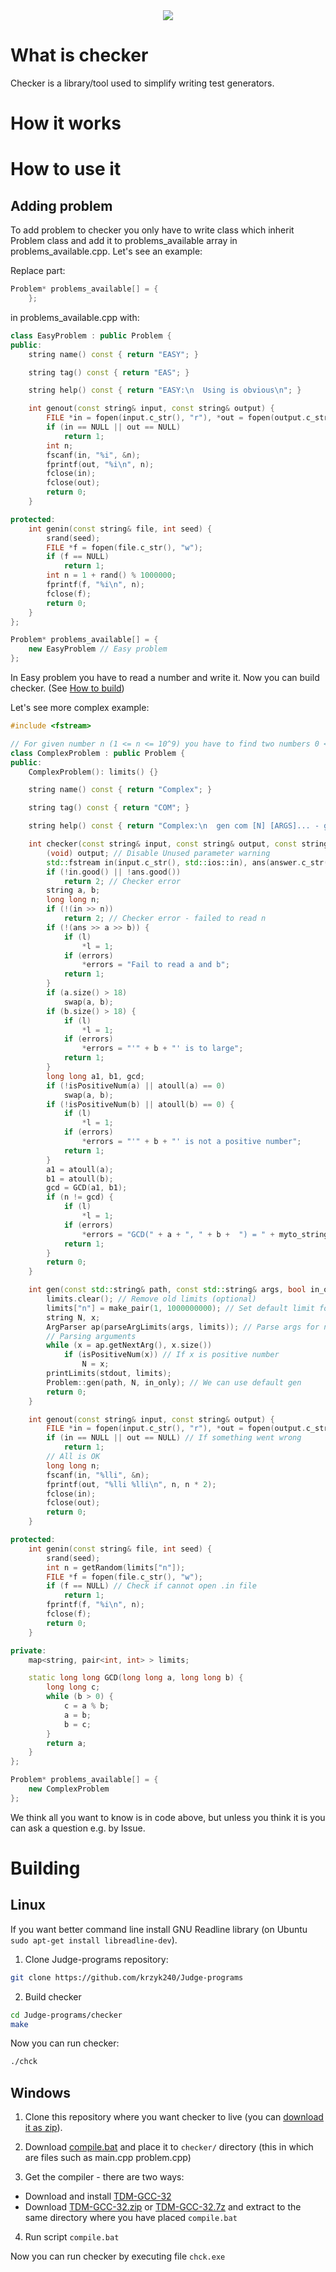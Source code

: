 <div align="center">
  <img src="http://krzyk240.github.io/img/checker.png"/>
</div>

# What is checker

Checker is a library/tool used to simplify writing test generators.

# How it works
# How to use it
## Adding problem

To add problem to checker you only have to write class which inherit Problem class and add it to problems_available array in problems_available.cpp. Let's see an example:

Replace part:
```C++
Problem* problems_available[] = {
	};
```

in problems_available.cpp with:

```C++
class EasyProblem : public Problem {
public:
	string name() const { return "EASY"; }

	string tag() const { return "EAS"; }

	string help() const { return "EASY:\n  Using is obvious\n"; }

	int genout(const string& input, const string& output) {
		FILE *in = fopen(input.c_str(), "r"), *out = fopen(output.c_str(), "w");
		if (in == NULL || out == NULL)
			return 1;
		int n;
		fscanf(in, "%i", &n);
		fprintf(out, "%i\n", n);
		fclose(in);
		fclose(out);
		return 0;
	}

protected:
	int genin(const string& file, int seed) {
		srand(seed);
		FILE *f = fopen(file.c_str(), "w");
		if (f == NULL)
			return 1;
		int n = 1 + rand() % 1000000;
		fprintf(f, "%i\n", n);
		fclose(f);
		return 0;
	}
};

Problem* problems_available[] = {
	new EasyProblem // Easy problem
};
```

In Easy problem you have to read a number and write it. Now you can build checker. (See [How to build](#building))

Let's see more complex example:

```C++
#include <fstream>

// For given number n (1 <= n <= 10^9) you have to find two numbers 0 < a, b < 10^18 for which GCD(a, b) = n
class ComplexProblem : public Problem {
public:
    ComplexProblem(): limits() {}

    string name() const { return "Complex"; }

    string tag() const { return "COM"; }

    string help() const { return "Complex:\n  gen com [N] [ARGS]... - generates N tests, in ARGS you can use comparisons to set variables: n\n    To see default ranges type 'gen com'\n    Example: gen com 10 n <= 28 - generates 10 tests in which n <= 28\n"; }

    int checker(const string& input, const string& output, const string& answer, size_t* l = NULL, string* errors = NULL) {
        (void) output; // Disable Unused parameter warning
        std::fstream in(input.c_str(), std::ios::in), ans(answer.c_str(), std::ios::in);
        if (!in.good() || !ans.good())
            return 2; // Checker error
        string a, b;
        long long n;
        if (!(in >> n))
            return 2; // Checker error - failed to read n
        if (!(ans >> a >> b)) {
            if (l)
                *l = 1;
            if (errors)
                *errors = "Fail to read a and b";
            return 1;
        }
        if (a.size() > 18)
            swap(a, b);
        if (b.size() > 18) {
            if (l)
                *l = 1;
            if (errors)
                *errors = "'" + b + "' is to large";
            return 1;
        }
        long long a1, b1, gcd;
        if (!isPositiveNum(a) || atoull(a) == 0)
            swap(a, b);
        if (!isPositiveNum(b) || atoull(b) == 0) {
            if (l)
                *l = 1;
            if (errors)
                *errors = "'" + b + "' is not a positive number";
            return 1;
        }
        a1 = atoull(a);
        b1 = atoull(b);
        gcd = GCD(a1, b1);
        if (n != gcd) {
            if (l)
                *l = 1;
            if (errors)
                *errors = "GCD(" + a + ", " + b +  ") = " + myto_string(gcd) + " != " + myto_string(n);
            return 1;
        }
        return 0;
    }

    int gen(const std::string& path, const std::string& args, bool in_only = false) {
        limits.clear(); // Remove old limits (optional)
        limits["n"] = make_pair(1, 1000000000); // Set default limit for n
        string N, x;
        ArgParser ap(parseArgLimits(args, limits)); // Parse args for new limits, set them and create ap with other arguments (these which don't set limits)
        // Parsing arguments
        while (x = ap.getNextArg(), x.size())
            if (isPositiveNum(x)) // If x is positive number
                N = x;
        printLimits(stdout, limits);
        Problem::gen(path, N, in_only); // We can use default gen
        return 0;
    }

    int genout(const string& input, const string& output) {
        FILE *in = fopen(input.c_str(), "r"), *out = fopen(output.c_str(), "w");
        if (in == NULL || out == NULL) // If something went wrong
            return 1;
        // All is OK
        long long n;
        fscanf(in, "%lli", &n);
        fprintf(out, "%lli %lli\n", n, n * 2);
        fclose(in);
        fclose(out);
        return 0;
    }

protected:
    int genin(const string& file, int seed) {
        srand(seed);
        int n = getRandom(limits["n"]);
        FILE *f = fopen(file.c_str(), "w");
        if (f == NULL) // Check if cannot open .in file
            return 1;
        fprintf(f, "%i\n", n);
        fclose(f);
        return 0;
    }

private:
    map<string, pair<int, int> > limits;

    static long long GCD(long long a, long long b) {
        long long c;
        while (b > 0) {
            c = a % b;
            a = b;
            b = c;
        }
        return a;
    }
};

Problem* problems_available[] = {
    new ComplexProblem
};
```

We think all you want to know is in code above, but unless you think it is you can ask a question e.g. by Issue.

# Building

## Linux
If you want better command line install GNU Readline library (on Ubuntu `sudo apt-get install libreadline-dev`).

1. Clone Judge-programs repository:

  ```sh
  git clone https://github.com/krzyk240/Judge-programs
  ```

2. Build checker

  ```sh
  cd Judge-programs/checker
  make
  ```
Now you can run checker:
  ```sh
  ./chck
  ```

## Windows

1. Clone this repository where you want checker to live (you can [download it as zip](https://github.com/krzyk240/Judge-programs/archive/master.zip)).

2. Download [compile.bat](https://github.com/krzyk240/Judge-programs/releases/download/vWIN/compile.bat) and place it to `checker/` directory (this in which are files such as main.cpp problem.cpp)

3. Get the compiler - there are two ways:
 - Download and install [TDM-GCC-32](http://sourceforge.net/projects/tdm-gcc/files/TDM-GCC%20Installer/tdm-gcc-4.8.1-3.exe/download)
 - Download [TDM-GCC-32.zip](https://github.com/krzyk240/Judge-programs/releases/download/vWIN/TDM-GCC-32.zip) or [TDM-GCC-32.7z](https://github.com/krzyk240/Judge-programs/releases/download/vWIN/TDM-GCC-32.7z) and extract to the same directory where you have placed `compile.bat`

4. Run script `compile.bat`

Now you can run checker by executing file `chck.exe`
